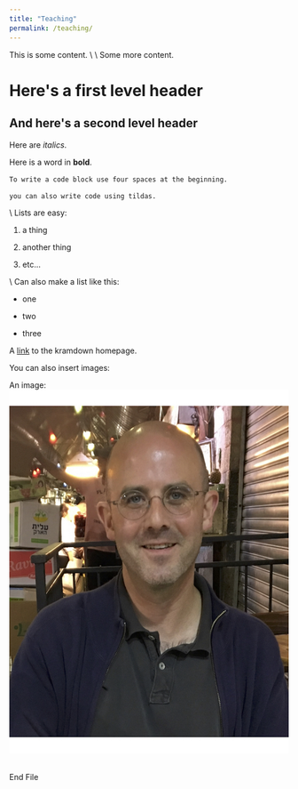 ```yaml
---
title: "Teaching"
permalink: /teaching/
---
```


This is some content.
\\
\\
Some more content.

# Here's a first level header


## And here's a second level header

Here are *italics*.

Here is a word in **bold**.

    To write a code block use four spaces at the beginning.

~~~
you can also write code using tildas.
~~~

\\
Lists are easy:

1. a thing

2. another thing

3. etc...

\\
Can also make a list like this:

* one

* two

* three


A [link](http://kramdown.gettalong.org) to the kramdown homepage.


You can also insert images:

An image: ![headshot](/assets/images/Johnson_Headshot_Sp17.jpg)  ⁨


















End File
